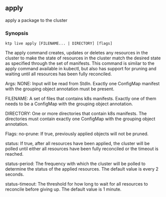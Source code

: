 ## apply

apply a package to the cluster

### Synopsis

    ktp live apply [FILENAME... | DIRECTORY] [flags]

The apply command creates, updates or deletes any resources in the cluster to
make the state of resources in the cluster match the desired state as specified
through the set of manifests. This command is similar to the apply command
available in kubectl, but also has support for pruning and waiting until all
resources has been fully reconciled.

Args:
  NONE:
    Input will be read from StdIn. Exactly one ConfigMap manifest
    with the grouping object annotation must be present.

  FILENAME:
    A set of files that contains k8s manifests. Exactly one of them
    needs to be a ConfigMap with the grouping object annotation.
    
  DIRECTORY:
    One or more directories that contain k8s manifests. The directories 
    must contain exactly one ConfigMap with the grouping object annotation.
    
Flags:
  no-prune:
    If true, previously applied objects will not be pruned.
    
  status:
    If true, after all resources have been applied, the cluster will
    be polled until either all resources have been fully reconciled
    or the timeout is reached.
    
  status-period:
    The frequency with which the cluster will be polled to determine 
    the status of the applied resources. The default value is every 2 seconds.
    
  status-timeout:
    The threshold for how long to wait for all resources to reconcile before
    giving up. The default value is 1 minute.